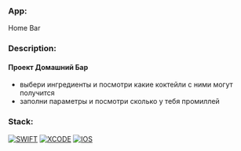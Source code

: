 ### App: 
Home Bar

### Description:
#### Проект Домашний Бар
- выбери ингредиенты и посмотри какие коктейли с ними могут получится
- заполни параметры и посмотри сколько у тебя промиллей


### Stack:
<a href="">![SWIFT](https://img.shields.io/badge/-SWIFT-orange)</a>
<a href="">![XCODE](https://img.shields.io/badge/-XCODE-blueviolet)</a>
<a href="">![IOS](https://img.shields.io/badge/-iOS-blue)</a>

